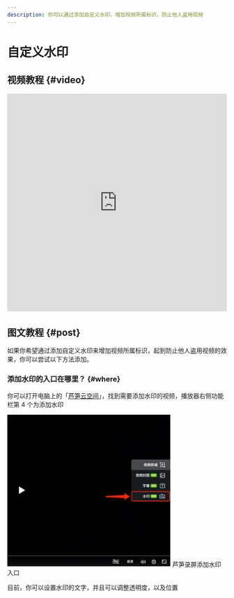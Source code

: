 ```yaml
---
description: 你可以通过添加自定义水印，增加视频所属标识，防止他人盗用视频
---
```


# 自定义水印

## 视频教程 {#video}

<iframe src="https://lusun.com/embed/?id=qPSIm6zpnBQ" width="100%" height="500px" scrolling="no" border="0" frameborder="no" framespacing="0" allowfullscreen="true"></iframe>

## 图文教程 {#post}

如果你希望通过添加自定义水印来增加视频所属标识，起到防止他人盗用视频的效果，你可以尝试以下方法添加。

### 添加水印的入口在哪里？ {#where}

你可以打开电脑上的「[芦笋云空间](https://lusun.com/dashboard/videos)」，找到需要添加水印的视频，播放器右侧功能栏第 4 个为添加水印

<ImgCenter><img src="../public/.gitbook/assets/shuiyin.png" alt="" width="375"></ImgCenter>
<ImgDesc>芦笋录屏添加水印入口</ImgDesc>

目前，你可以设置水印的文字，并且可以调整透明度，以及位置
